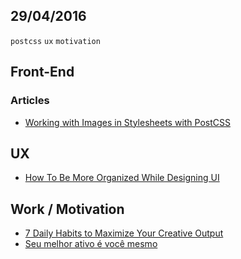 29/04/2016
----------

`postcss` `ux` `motivation`

## Front-End

### Articles

- [Working with Images in Stylesheets with PostCSS](https://css-tricks.com/images-in-postcss/)

## UX

- [How To Be More Organized While Designing UI](https://medium.com/user-experience-design-1/how-to-be-more-organized-while-designing-ui-c2506c11f0#.q8p0qe2l3)

## Work / Motivation

- [7 Daily Habits to Maximize Your Creative Output](https://medium.com/life-learning/7-things-daily-habits-to-maximize-your-creative-output-84ced279dd5c#.bl2m8041z)
- [Seu melhor ativo é você mesmo](http://insistimento.com.br/seu-melhor-ativo-e-voce-mesmo/)
 
